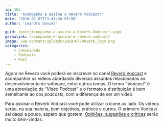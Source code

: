 ```yaml
---
id: 105
title: 'Acompanhe e assine o Reverb Vodcast!'
date: '2010-07-03T13:41:26-03:00'
author: 'Leandro Daniel'

guid: /post/Acompanhe-e-assine-o-Reverb-Vodcast!.aspx
permalink: /acompanhe-e-assine-o-reverb-vodcast/
image: /wp-content/uploads/2010/07/Reverb_logo.png
categories:
    - Comunidade
    - Podcasts
    - Post
---
```


Agora no Reverb você poderá se inscrever no canal [Reverb Vodcast](http://vimeo.com/channels/118112/videos/rss) e acompanhar os vídeos abordando diversos assuntos relacionados ao desenvolvimento de software, entre outros temas. O termo *“Vodcast”* é uma abreviação de “*Video Podcast”* e o formato e distribuição é bem semelhante ao dos *podcasts*, com a diferença de ser um vídeo.

Para assinar o Reverb Vodcast você pode utilizar o ícone ao lado. Os vídeos serão, na sua maioria, bem objetivos, práticos e curtos. O primeiro Vodcast sai daqui a pouco, espero que gostem. [Opiniões, sugestões e críticas](http://www.leandrodaniel.com/contact) serão muito bem-vindas.